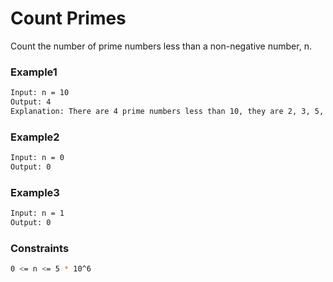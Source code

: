 # Count Primes

Count the number of prime numbers less than a non-negative number, n.


### Example1

```sh
Input: n = 10
Output: 4
Explanation: There are 4 prime numbers less than 10, they are 2, 3, 5, 7.
```
### Example2

```sh
Input: n = 0
Output: 0
```

### Example3

```sh
Input: n = 1
Output: 0
```

### Constraints

```sh
0 <= n <= 5 * 10^6
```
